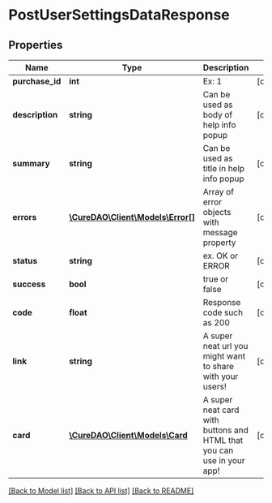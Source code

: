 # PostUserSettingsDataResponse

## Properties
Name | Type | Description | Notes
------------ | ------------- | ------------- | -------------
**purchase_id** | **int** | Ex: 1 | [optional] 
**description** | **string** | Can be used as body of help info popup | [optional] 
**summary** | **string** | Can be used as title in help info popup | [optional] 
**errors** | [**\CureDAO\Client\Models\Error[]**](Error.md) | Array of error objects with message property | [optional] 
**status** | **string** | ex. OK or ERROR | [optional] 
**success** | **bool** | true or false | [optional] 
**code** | **float** | Response code such as 200 | [optional] 
**link** | **string** | A super neat url you might want to share with your users! | [optional] 
**card** | [**\CureDAO\Client\Models\Card**](Card.md) | A super neat card with buttons and HTML that you can use in your app! | [optional] 

[[Back to Model list]](../../README.md#documentation-for-models) [[Back to API list]](../../README.md#documentation-for-api-endpoints) [[Back to README]](../../README.md)
